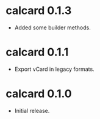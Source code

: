 calcard 0.1.3
================================
- Added some builder methods.

calcard 0.1.1
================================
- Export vCard in legacy formats.

calcard 0.1.0
================================
- Initial release.
